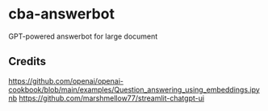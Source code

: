 # cba-answerbot
GPT-powered answerbot for large document

## Credits
https://github.com/openai/openai-cookbook/blob/main/examples/Question_answering_using_embeddings.ipynb
https://github.com/marshmellow77/streamlit-chatgpt-ui
